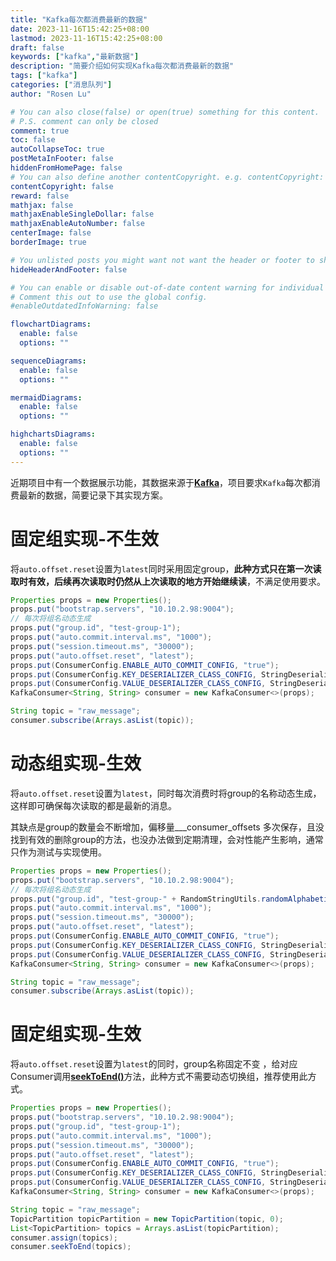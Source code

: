 ```yaml
---
title: "Kafka每次都消费最新的数据"
date: 2023-11-16T15:42:25+08:00
lastmod: 2023-11-16T15:42:25+08:00
draft: false
keywords: ["kafka","最新数据"]
description: "简要介绍如何实现Kafka每次都消费最新的数据"
tags: ["kafka"]
categories: ["消息队列"]
author: "Rosen Lu"

# You can also close(false) or open(true) something for this content.
# P.S. comment can only be closed
comment: true
toc: false
autoCollapseToc: true
postMetaInFooter: false
hiddenFromHomePage: false
# You can also define another contentCopyright. e.g. contentCopyright: "This is another copyright."
contentCopyright: false
reward: false
mathjax: false
mathjaxEnableSingleDollar: false
mathjaxEnableAutoNumber: false
centerImage: false
borderImage: true

# You unlisted posts you might want not want the header or footer to show
hideHeaderAndFooter: false

# You can enable or disable out-of-date content warning for individual post.
# Comment this out to use the global config.
#enableOutdatedInfoWarning: false

flowchartDiagrams:
  enable: false
  options: ""

sequenceDiagrams: 
  enable: false
  options: ""

mermaidDiagrams: 
  enable: false
  options: ""

highchartsDiagrams: 
  enable: false
  options: ""
---
```


近期项目中有一个数据展示功能，其数据来源于[**Kafka**](https://kafka.apache.org/)，项目要求`Kafka`每次都消费最新的数据，简要记录下其实现方案。

<!--more-->

# 固定组实现-不生效

将`auto.offset.reset`设置为`latest`同时采用固定group，**此种方式只在第一次读取时有效，后续再次读取时仍然从上次读取的地方开始继续读**，不满足使用要求。

```java
Properties props = new Properties();
props.put("bootstrap.servers", "10.10.2.98:9004");
// 每次将组名动态生成
props.put("group.id", "test-group-1");
props.put("auto.commit.interval.ms", "1000");
props.put("session.timeout.ms", "30000");
props.put("auto.offset.reset", "latest");
props.put(ConsumerConfig.ENABLE_AUTO_COMMIT_CONFIG, "true");
props.put(ConsumerConfig.KEY_DESERIALIZER_CLASS_CONFIG, StringDeserializer.class.getName());
props.put(ConsumerConfig.VALUE_DESERIALIZER_CLASS_CONFIG, StringDeserializer.class.getName());
KafkaConsumer<String, String> consumer = new KafkaConsumer<>(props);

String topic = "raw_message";
consumer.subscribe(Arrays.asList(topic));
```

# 动态组实现-生效

将`auto.offset.reset`设置为`latest`，同时每次消费时将group的名称动态生成，这样即可确保每次读取的都是最新的消息。

其缺点是group的数量会不断增加，偏移量___consumer_offsets 多次保存，且没找到有效的删除group的方法，也没办法做到定期清理，会对性能产生影响，通常只作为测试与实现使用。

```java
Properties props = new Properties();
props.put("bootstrap.servers", "10.10.2.98:9004");
// 每次将组名动态生成
props.put("group.id", "test-group-" + RandomStringUtils.randomAlphabetic(6));
props.put("auto.commit.interval.ms", "1000");
props.put("session.timeout.ms", "30000");
props.put("auto.offset.reset", "latest");
props.put(ConsumerConfig.ENABLE_AUTO_COMMIT_CONFIG, "true");
props.put(ConsumerConfig.KEY_DESERIALIZER_CLASS_CONFIG, StringDeserializer.class.getName());
props.put(ConsumerConfig.VALUE_DESERIALIZER_CLASS_CONFIG, StringDeserializer.class.getName());
KafkaConsumer<String, String> consumer = new KafkaConsumer<>(props);

String topic = "raw_message";
consumer.subscribe(Arrays.asList(topic));
```

# 固定组实现-生效

将`auto.offset.reset`设置为`latest`的同时，group名称固定不变 ，给对应Consumer调用[**seekToEnd()**](https://kafka.apache.org/0100/javadoc/org/apache/kafka/clients/consumer/KafkaConsumer.html#seekToEnd(java.util.Collection))方法，此种方式不需要动态切换组，推荐使用此方式。

```java
Properties props = new Properties();
props.put("bootstrap.servers", "10.10.2.98:9004");
props.put("group.id", "test-group-1");
props.put("auto.commit.interval.ms", "1000");
props.put("session.timeout.ms", "30000");
props.put("auto.offset.reset", "latest");
props.put(ConsumerConfig.ENABLE_AUTO_COMMIT_CONFIG, "true");
props.put(ConsumerConfig.KEY_DESERIALIZER_CLASS_CONFIG, StringDeserializer.class.getName());
props.put(ConsumerConfig.VALUE_DESERIALIZER_CLASS_CONFIG, StringDeserializer.class.getName());
KafkaConsumer<String, String> consumer = new KafkaConsumer<>(props);

String topic = "raw_message";
TopicPartition topicPartition = new TopicPartition(topic, 0);
List<TopicPartition> topics = Arrays.asList(topicPartition);
consumer.assign(topics);
consumer.seekToEnd(topics);
```

